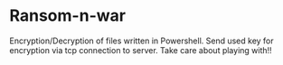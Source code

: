 # Ransom-n-war
Encryption/Decryption of files written in Powershell. Send used key for encryption via tcp connection to server. Take care about playing with!!
